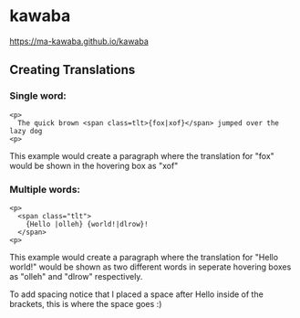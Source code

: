 # kawaba
https://ma-kawaba.github.io/kawaba

## Creating Translations
### Single word:
```
<p>
  The quick brown <span class=tlt>{fox|xof}</span> jumped over the lazy dog
<p>
```
This example would create a paragraph where the translation for "fox" would be shown in the hovering box as "xof"

### Multiple words:
```
<p>
  <span class="tlt">
    {Hello |olleh} {world!|dlrow}!
  </span>
<p>
```
This example would create a paragraph where the translation for "Hello world!" would be shown as two different words in seperate hovering boxes as "olleh" and "dlrow" respectively.

To add spacing notice that I placed a space after Hello inside of the brackets, this is where the space goes :)

